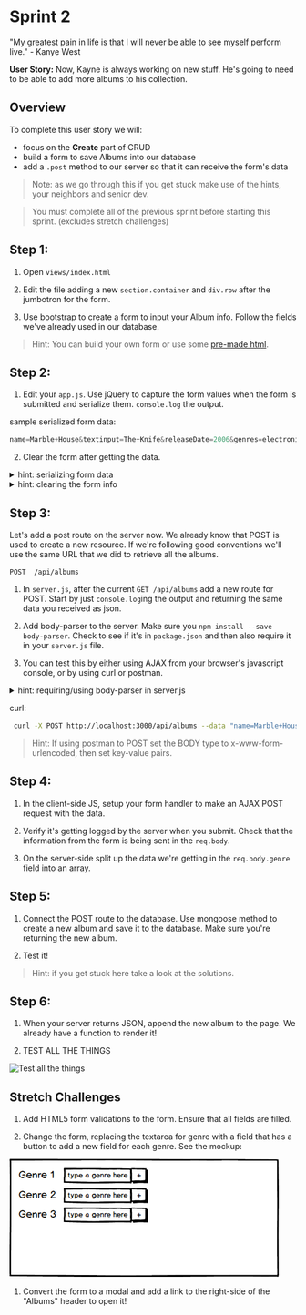 # Sprint 2

"My greatest pain in life is that I will never be able to see myself perform live." - Kanye West

**User Story:**
Now, Kayne is always working on new stuff. He's going to need to be able to add more albums to his collection.


## Overview

To complete this user story we will:
* focus on the **Create** part of CRUD
* build a form to save Albums into our database
* add a `.post` method to our server so that it can receive the form's data

> Note: as we go through this if you get stuck make use of the hints, your neighbors and senior dev.

> You must complete all of the previous sprint before starting this sprint. (excludes stretch challenges)

## Step 1:

1. Open `views/index.html`

1. Edit the file adding a new `section.container` and `div.row` after the jumbotron for the form.

1. Use bootstrap to create a form to input your Album info.  Follow the fields we've already used in our database.

> Hint: You can build your own form or use some [pre-made html](/docs/code_samples/sprint2_form.html).


## Step 2:

1. Edit your `app.js`. Use jQuery to capture the form values when the form is submitted and serialize them.  `console.log` the output.

sample serialized form data:

```js
name=Marble+House&textinput=The+Knife&releaseDate=2006&genres=electronica%2C+synth+pop%2C+trip+hop
```

2. Clear the form after getting the data.

<details><summary>hint: serializing form data</summary>

```js
var formdata = $(this).serialize();
```
</details>
<details><summary>hint: clearing the form info</summary>

```js
$(this).trigger("reset");
```
</details>

## Step 3:

Let's add a post route on the server now.  We already know that POST is used to create a new resource.  If we're following good conventions we'll use the same URL that we did to retrieve all the albums.

```
POST  /api/albums
```

1. In `server.js`, after the current `GET /api/albums` add a new route for POST.  Start by just `console.log`ing the output and returning the same data you received as json.

1. Add body-parser to the server. Make sure you `npm install --save body-parser`. Check to see if it's in `package.json` and then also require it in your `server.js` file.

1. You can test this by either using AJAX from your browser's javascript console, or by using curl or postman.

<details><summary>hint: requiring/using body-parser in server.js</summary>

```js
var bodyParser = require('body-parser');
app.use(bodyParser.urlencoded({ extended: true }));
```
</details>



curl:
```bash
 curl -X POST http://localhost:3000/api/albums --data "name=Marble+House&textinput=The+Knife&releaseDate=2006&genres=electronica%2C+synth+pop%2C+trip+hop"
```

> Hint: If using postman to POST set the BODY type to x-www-form-urlencoded, then set key-value pairs.


## Step 4:

1. In the client-side JS, setup your form handler to make an AJAX POST request with the data.

1. Verify it's getting logged by the server when you submit. Check that the information from the form is being sent in the `req.body`.

1. On the server-side split up the data we're getting in the `req.body.genre` field into an array.


## Step 5:

1. Connect the POST route to the database. Use mongoose method to create a new album and save it to the database. Make sure you're returning the new album.

1. Test it!

> Hint: if you get stuck here take a look at the solutions.

## Step 6:

1. When your server returns JSON, append the new album to the page.  We already have a function to render it!

1. TEST ALL THE THINGS

![Test all the things](http://www.xclusivetouch.co.uk/wp-content/uploads/2014/03/kanye-west-yeezy-but-im-the-best-gif.gif)

## Stretch Challenges

1. Add HTML5 form validations to the form.  Ensure that all fields are filled.  

1. Change the form, replacing the textarea for genre with a field that has a button to add a new field for each genre.  See the mockup:

![add new field button](/docs/assets/images/add_new_field_button.png)

1. Convert the form to a modal and add a link to the right-side of the "Albums" header to open it!
